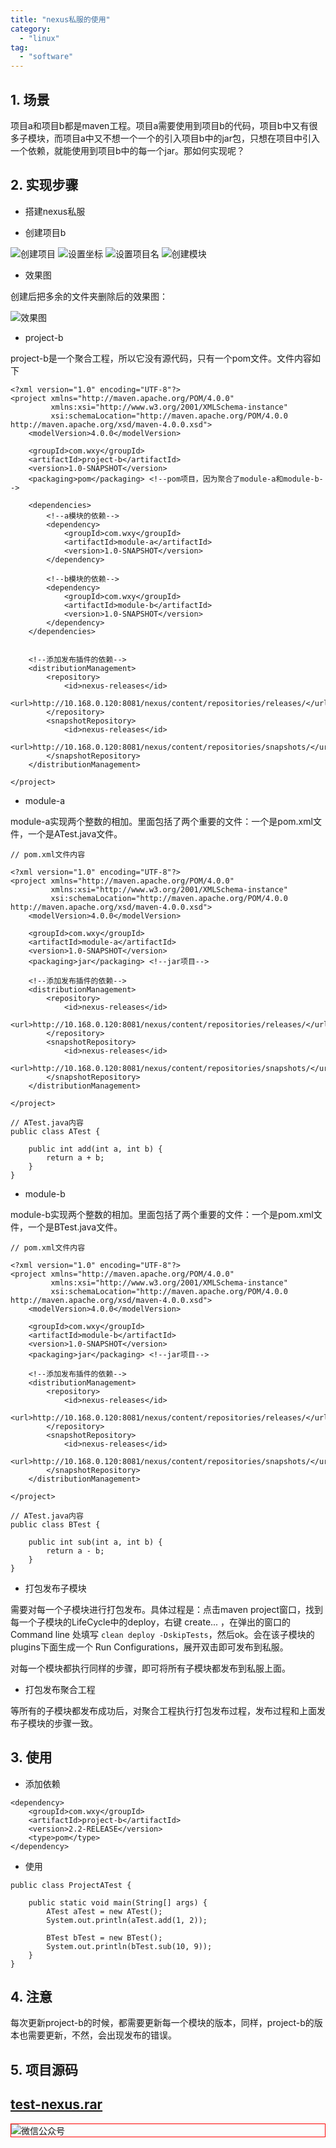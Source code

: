 ```yaml
---
title: "nexus私服的使用"
category:
  - "linux"
tag:
  - "software"
---
```


## 1. 场景

项目a和项目b都是maven工程。项目a需要使用到项目b的代码，项目b中又有很多子模块，而项目a中又不想一个一个的引入项目b中的jar包，只想在项目中引入一个依赖，就能使用到项目b中的每一个jar。那如何实现呢？


## 2. 实现步骤

- 搭建nexus私服

- 创建项目b

![创建项目](https://tianqingxiaozhu.oss-cn-shenzhen.aliyuncs.com/img/nexus-deploy-jar/01.png)
![设置坐标](https://tianqingxiaozhu.oss-cn-shenzhen.aliyuncs.com/img/nexus-deploy-jar/02.png)
![设置项目名](https://tianqingxiaozhu.oss-cn-shenzhen.aliyuncs.com/img/nexus-deploy-jar/03.png)
![创建模块](https://tianqingxiaozhu.oss-cn-shenzhen.aliyuncs.com/img/nexus-deploy-jar/04.png)

- 效果图

创建后把多余的文件夹删除后的效果图：

![效果图](https://tianqingxiaozhu.oss-cn-shenzhen.aliyuncs.com/img/nexus-deploy-jar/05.png)

- project-b

project-b是一个聚合工程，所以它没有源代码，只有一个pom文件。文件内容如下

```
<?xml version="1.0" encoding="UTF-8"?>
<project xmlns="http://maven.apache.org/POM/4.0.0"
         xmlns:xsi="http://www.w3.org/2001/XMLSchema-instance"
         xsi:schemaLocation="http://maven.apache.org/POM/4.0.0 http://maven.apache.org/xsd/maven-4.0.0.xsd">
    <modelVersion>4.0.0</modelVersion>

    <groupId>com.wxy</groupId>
    <artifactId>project-b</artifactId>
    <version>1.0-SNAPSHOT</version>
    <packaging>pom</packaging> <!--pom项目，因为聚合了module-a和module-b-->

    <dependencies>
        <!--a模块的依赖-->
        <dependency>
            <groupId>com.wxy</groupId>
            <artifactId>module-a</artifactId>
            <version>1.0-SNAPSHOT</version>
        </dependency>

        <!--b模块的依赖-->
        <dependency>
            <groupId>com.wxy</groupId>
            <artifactId>module-b</artifactId>
            <version>1.0-SNAPSHOT</version>
        </dependency>
    </dependencies>


    <!--添加发布插件的依赖-->
    <distributionManagement>
        <repository>
            <id>nexus-releases</id>
            <url>http://10.168.0.120:8081/nexus/content/repositories/releases/</url>
        </repository>
        <snapshotRepository>
            <id>nexus-releases</id>
            <url>http://10.168.0.120:8081/nexus/content/repositories/snapshots/</url>
        </snapshotRepository>
    </distributionManagement>

</project>
```

- module-a

module-a实现两个整数的相加。里面包括了两个重要的文件：一个是pom.xml文件，一个是ATest.java文件。

```
// pom.xml文件内容

<?xml version="1.0" encoding="UTF-8"?>
<project xmlns="http://maven.apache.org/POM/4.0.0"
         xmlns:xsi="http://www.w3.org/2001/XMLSchema-instance"
         xsi:schemaLocation="http://maven.apache.org/POM/4.0.0 http://maven.apache.org/xsd/maven-4.0.0.xsd">
    <modelVersion>4.0.0</modelVersion>

    <groupId>com.wxy</groupId>
    <artifactId>module-a</artifactId>
    <version>1.0-SNAPSHOT</version>
    <packaging>jar</packaging> <!--jar项目-->

    <!--添加发布插件的依赖-->
    <distributionManagement>
        <repository>
            <id>nexus-releases</id>
            <url>http://10.168.0.120:8081/nexus/content/repositories/releases/</url>
        </repository>
        <snapshotRepository>
            <id>nexus-releases</id>
            <url>http://10.168.0.120:8081/nexus/content/repositories/snapshots/</url>
        </snapshotRepository>
    </distributionManagement>

</project>
```

```
// ATest.java内容
public class ATest {

    public int add(int a, int b) {
        return a + b;
    }
}
```

- module-b

module-b实现两个整数的相加。里面包括了两个重要的文件：一个是pom.xml文件，一个是BTest.java文件。

```
// pom.xml文件内容

<?xml version="1.0" encoding="UTF-8"?>
<project xmlns="http://maven.apache.org/POM/4.0.0"
         xmlns:xsi="http://www.w3.org/2001/XMLSchema-instance"
         xsi:schemaLocation="http://maven.apache.org/POM/4.0.0 http://maven.apache.org/xsd/maven-4.0.0.xsd">
    <modelVersion>4.0.0</modelVersion>

    <groupId>com.wxy</groupId>
    <artifactId>module-b</artifactId>
    <version>1.0-SNAPSHOT</version>
    <packaging>jar</packaging> <!--jar项目-->

    <!--添加发布插件的依赖-->
    <distributionManagement>
        <repository>
            <id>nexus-releases</id>
            <url>http://10.168.0.120:8081/nexus/content/repositories/releases/</url>
        </repository>
        <snapshotRepository>
            <id>nexus-releases</id>
            <url>http://10.168.0.120:8081/nexus/content/repositories/snapshots/</url>
        </snapshotRepository>
    </distributionManagement>

</project>
```
```
// ATest.java内容
public class BTest {

    public int sub(int a, int b) {
        return a - b;
    }
}
```

- 打包发布子模块

需要对每一个子模块进行打包发布。具体过程是：点击maven project窗口，找到每一个子模块的LifeCycle中的deploy，右键 create... ，在弹出的窗口的 Command line 处填写 `clean deploy -DskipTests`，然后ok。会在该子模块的plugins下面生成一个 Run Configurations，展开双击即可发布到私服。

对每一个模块都执行同样的步骤，即可将所有子模块都发布到私服上面。

- 打包发布聚合工程

等所有的子模块都发布成功后，对聚合工程执行打包发布过程，发布过程和上面发布子模块的步骤一致。

## 3. 使用

- 添加依赖

```
<dependency>
    <groupId>com.wxy</groupId>
    <artifactId>project-b</artifactId>
    <version>2.2-RELEASE</version>
    <type>pom</type>
</dependency>
```

- 使用

```
public class ProjectATest {

    public static void main(String[] args) {
        ATest aTest = new ATest();
        System.out.println(aTest.add(1, 2));

        BTest bTest = new BTest();
        System.out.println(bTest.sub(10, 9));
    }
}
```

## 4. 注意

每次更新project-b的时候，都需要更新每一个模块的版本，同样，project-b的版本也需要更新，不然，会出现发布的错误。

## 5. 项目源码

[test-nexus.rar](../source/test-nexus.rar)
---

<img style="border:1px red solid; display:block; margin:0 auto;" src="https://tianqingxiaozhu.oss-cn-shenzhen.aliyuncs.com/img/qrcode.jpg" alt="微信公众号" />

